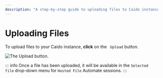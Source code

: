 ```yaml
---
description: "A step-by-step guide to uploading files to Caido instances for use in Automate sessions and workflow operations."
---
```


# Uploading Files

To upload files to your Caido instance, **click** on the <code><Icon icon="fas fa-cloud-arrow-up" /> Upload</code> button.

<img alt="The Upload button." src="/_images/files_upload.png" center>

::: info
Once a file has been uploaded, it will be available in the `Selected file` drop-down menu for `Hosted File` Automate sessions.
:::
